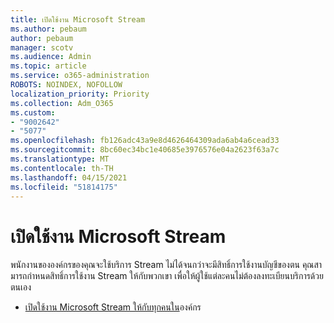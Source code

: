 ```yaml
---
title: เปิดใช้งาน Microsoft Stream
ms.author: pebaum
author: pebaum
manager: scotv
ms.audience: Admin
ms.topic: article
ms.service: o365-administration
ROBOTS: NOINDEX, NOFOLLOW
localization_priority: Priority
ms.collection: Adm_O365
ms.custom:
- "9002642"
- "5077"
ms.openlocfilehash: fb126adc43a9e8d4626464309ada6ab4a6cead33
ms.sourcegitcommit: 8bc60ec34bc1e40685e3976576e04a2623f63a7c
ms.translationtype: MT
ms.contentlocale: th-TH
ms.lasthandoff: 04/15/2021
ms.locfileid: "51814175"
---
```

# <a name="enable-microsoft-stream"></a>เปิดใช้งาน Microsoft Stream

พนักงานขององค์กรของคุณจะใช้บริการ Stream ไม่ได้จนกว่าจะมีสิทธิ์การใช้งานบัญชีของตน คุณสามารถกําหนดสิทธิ์การใช้งาน Stream ให้กับพวกเขา เพื่อให้ผู้ใช้แต่ละคนไม่ต้องลงทะเบียนบริการด้วยตนเอง

- [เปิดใช้งาน Microsoft Stream ให้กับทุกคนใน](https://docs.microsoft.com/stream/assign-user-licenses)องค์กร
